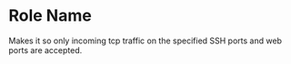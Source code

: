 Role Name
=========

Makes it so only incoming tcp traffic on the specified SSH ports and web ports are accepted.
